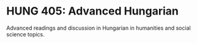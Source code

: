# HUNG 405: Advanced Hungarian

Advanced readings and discussion in Hungarian in humanities and social science topics.